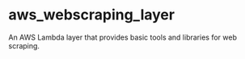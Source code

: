 # aws_webscraping_layer
An AWS Lambda layer that provides basic tools and libraries for web scraping.
